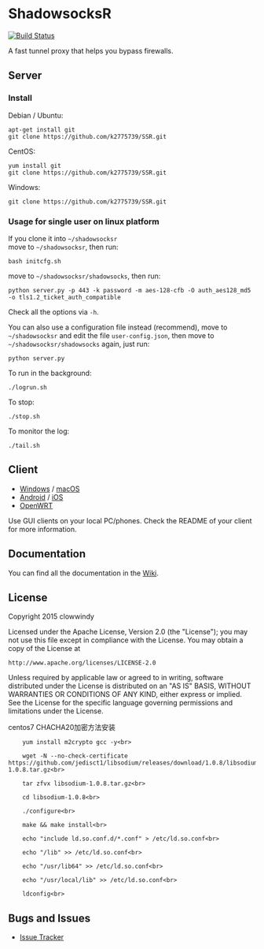 ShadowsocksR
===========

[![Build Status]][Travis CI]

A fast tunnel proxy that helps you bypass firewalls.

Server
------

### Install

Debian / Ubuntu:

    apt-get install git
    git clone https://github.com/k2775739/SSR.git

CentOS:

    yum install git
    git clone https://github.com/k2775739/SSR.git

Windows:

    git clone https://github.com/k2775739/SSR.git

### Usage for single user on linux platform

If you clone it into `~/shadowsocksr`  
move to `~/shadowsocksr`, then run:

    bash initcfg.sh

move to `~/shadowsocksr/shadowsocks`, then run:

    python server.py -p 443 -k password -m aes-128-cfb -O auth_aes128_md5 -o tls1.2_ticket_auth_compatible

Check all the options via `-h`.

You can also use a configuration file instead (recommend), move to `~/shadowsocksr` and edit the file `user-config.json`, then move to `~/shadowsocksr/shadowsocks` again, just run:

    python server.py

To run in the background:

    ./logrun.sh

To stop:

    ./stop.sh

To monitor the log:

    ./tail.sh


Client
------

* [Windows] / [macOS]
* [Android] / [iOS]
* [OpenWRT]

Use GUI clients on your local PC/phones. Check the README of your client
for more information.

Documentation
-------------

You can find all the documentation in the [Wiki].

License
-------

Copyright 2015 clowwindy

Licensed under the Apache License, Version 2.0 (the "License"); you may
not use this file except in compliance with the License. You may obtain
a copy of the License at

    http://www.apache.org/licenses/LICENSE-2.0

Unless required by applicable law or agreed to in writing, software
distributed under the License is distributed on an "AS IS" BASIS, WITHOUT
WARRANTIES OR CONDITIONS OF ANY KIND, either express or implied. See the
License for the specific language governing permissions and limitations
under the License.


centos7 CHACHA20加密方法安装

        yum install m2crypto gcc -y<br>

        wget -N --no-check-certificate https://github.com/jedisct1/libsodium/releases/download/1.0.8/libsodium-1.0.8.tar.gz<br>

        tar zfvx libsodium-1.0.8.tar.gz<br>

        cd libsodium-1.0.8<br>

        ./configure<br>

        make && make install<br>

        echo "include ld.so.conf.d/*.conf" > /etc/ld.so.conf<br>

        echo "/lib" >> /etc/ld.so.conf<br>

        echo "/usr/lib64" >> /etc/ld.so.conf<br>

        echo "/usr/local/lib" >> /etc/ld.so.conf<br>

        ldconfig<br>




Bugs and Issues
----------------

* [Issue Tracker]



[Android]:           https://github.com/shadowsocksr/shadowsocksr-android
[Build Status]:      https://travis-ci.org/shadowsocksr/shadowsocksr.svg?branch=manyuser
[Debian sid]:        https://packages.debian.org/unstable/python/shadowsocks
[iOS]:               https://github.com/shadowsocks/shadowsocks-iOS/wiki/Help
[Issue Tracker]:     https://github.com/shadowsocksr/shadowsocksr/issues?state=open
[OpenWRT]:           https://github.com/shadowsocks/openwrt-shadowsocks
[macOS]:             https://github.com/shadowsocksr/ShadowsocksX-NG
[Travis CI]:         https://travis-ci.org/shadowsocksr/shadowsocksr
[Windows]:           https://github.com/shadowsocksr/shadowsocksr-csharp
[Wiki]:              https://github.com/breakwa11/shadowsocks-rss/wiki
